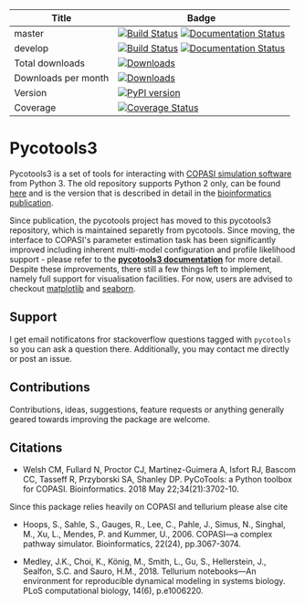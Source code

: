 | Title | Badge |
|-------|-------|
| master        | [![Build Status](https://travis-ci.org/CiaranWelsh/pycotools3.svg?branch=master)](https://travis-ci.org/CiaranWelsh/pycotools3)   [![Documentation Status](https://readthedocs.org/projects/pycotools3/badge/?version=master)](https://pycotools3.readthedocs.io/en/latest/?badge=master)| 
| develop | [![Build Status](https://travis-ci.org/CiaranWelsh/pycotools3.svg?branch=develop)](https://travis-ci.org/CiaranWelsh/pycotools3) [![Documentation Status](https://readthedocs.org/projects/pycotools3/badge/?version=develop)](https://pycotools3.readthedocs.io/en/latest/?badge=develop)|
| Total downloads | [![Downloads](https://pepy.tech/badge/pycotools3)](https://pepy.tech/project/pycotools3)|
| Downloads per month| [![Downloads](https://pepy.tech/badge/pycotools3/month)](https://pepy.tech/project/pycotools3)|
|Version|[![PyPI version](https://badge.fury.io/py/pycotools3.svg)](https://badge.fury.io/py/pycotools3)|
|Coverage|[![Coverage Status](https://coveralls.io/repos/github/CiaranWelsh/pycotools3/badge.svg?branch=master)](https://coveralls.io/github/CiaranWelsh/pycotools3?branch=master)|
# Pycotools3

Pycotools3 is a set of tools for interacting with [COPASI simulation software](http://copasi.org/) from Python 3. The old repository supports Python 2 only, can be found [here](https://github.com/CiaranWelsh/pycotools) and is the version that is described in detail in the [bioinformatics publication](https://academic.oup.com/bioinformatics/advance-article/doi/10.1093/bioinformatics/bty409/5001390). 

Since publication, the pycotools project has moved to this pycotools3 repository, which is maintained separetly from pycotools. Since moving, the interface to COPASI's parameter estimation task has been significantly improved including inherent multi-model configuration and profile likelihood support - please refer to the **[pycotools3 documentation](http://pycotools3.readthedocs.io/en/latest/)** for more detail. Despite these improvements, there still a few things left to implement, namely full support for visualisation facilities.  For now, users are advised to checkout [matplotlib](https://matplotlib.org/contents.html) and [seaborn](https://seaborn.pydata.org/).

## Support 
I get email notificatons fror stackoverflow questions tagged with `pycotools` so you can ask a question there. Additionally, you may contact me directly or post an issue.

## Contributions
Contributions, ideas, suggestions, feature requests or anything generally geared towards improving the package are welcome. 

## Citations
- Welsh CM, Fullard N, Proctor CJ, Martinez-Guimera A, Isfort RJ, Bascom CC, Tasseff R, Przyborski SA, Shanley DP. PyCoTools: a Python toolbox for COPASI. Bioinformatics. 2018 May 22;34(21):3702-10.

Since this package relies heavily on COPASI and tellurium please alse cite 

- Hoops, S., Sahle, S., Gauges, R., Lee, C., Pahle, J., Simus, N., Singhal, M., Xu, L., Mendes, P. and Kummer, U., 2006. COPASI—a complex pathway simulator. Bioinformatics, 22(24), pp.3067-3074.


- Medley, J.K., Choi, K., König, M., Smith, L., Gu, S., Hellerstein, J., Sealfon, S.C. and Sauro, H.M., 2018. Tellurium notebooks—An environment for reproducible dynamical modeling in systems biology. PLoS computational biology, 14(6), p.e1006220.


